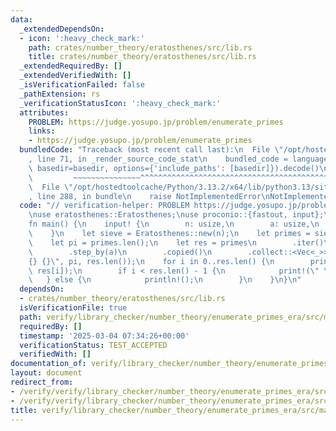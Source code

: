 ```yaml
---
data:
  _extendedDependsOn:
  - icon: ':heavy_check_mark:'
    path: crates/number_theory/eratosthenes/src/lib.rs
    title: crates/number_theory/eratosthenes/src/lib.rs
  _extendedRequiredBy: []
  _extendedVerifiedWith: []
  _isVerificationFailed: false
  _pathExtension: rs
  _verificationStatusIcon: ':heavy_check_mark:'
  attributes:
    PROBLEM: https://judge.yosupo.jp/problem/enumerate_primes
    links:
    - https://judge.yosupo.jp/problem/enumerate_primes
  bundledCode: "Traceback (most recent call last):\n  File \"/opt/hostedtoolcache/Python/3.13.2/x64/lib/python3.13/site-packages/onlinejudge_verify/documentation/build.py\"\
    , line 71, in _render_source_code_stat\n    bundled_code = language.bundle(stat.path,\
    \ basedir=basedir, options={'include_paths': [basedir]}).decode()\n          \
    \         ~~~~~~~~~~~~~~~^^^^^^^^^^^^^^^^^^^^^^^^^^^^^^^^^^^^^^^^^^^^^^^^^^^^^^^^^^^^^^^^^^\n\
    \  File \"/opt/hostedtoolcache/Python/3.13.2/x64/lib/python3.13/site-packages/onlinejudge_verify/languages/rust.py\"\
    , line 288, in bundle\n    raise NotImplementedError\nNotImplementedError\n"
  code: "// verification-helper: PROBLEM https://judge.yosupo.jp/problem/enumerate_primes\n\
    \nuse eratosthenes::Eratosthenes;\nuse proconio::{fastout, input};\n\n#[fastout]\n\
    fn main() {\n    input! {\n        n: usize,\n        a: usize,\n        b: usize,\n\
    \    }\n    let sieve = Eratosthenes::new(n);\n    let primes = sieve.primes().collect::<Vec<_>>();\n\
    \    let pi = primes.len();\n    let res = primes\n        .iter()\n        .skip(b)\n\
    \        .step_by(a)\n        .copied()\n        .collect::<Vec<_>>();\n    println!(\"\
    {} {}\", pi, res.len());\n    for i in 0..res.len() {\n        print!(\"{}\",\
    \ res[i]);\n        if i < res.len() - 1 {\n            print!(\" \");\n     \
    \   } else {\n            println!();\n        }\n    }\n}\n"
  dependsOn:
  - crates/number_theory/eratosthenes/src/lib.rs
  isVerificationFile: true
  path: verify/library_checker/number_theory/enumerate_primes_era/src/main.rs
  requiredBy: []
  timestamp: '2025-03-04 07:34:26+00:00'
  verificationStatus: TEST_ACCEPTED
  verifiedWith: []
documentation_of: verify/library_checker/number_theory/enumerate_primes_era/src/main.rs
layout: document
redirect_from:
- /verify/verify/library_checker/number_theory/enumerate_primes_era/src/main.rs
- /verify/verify/library_checker/number_theory/enumerate_primes_era/src/main.rs.html
title: verify/library_checker/number_theory/enumerate_primes_era/src/main.rs
---
```

